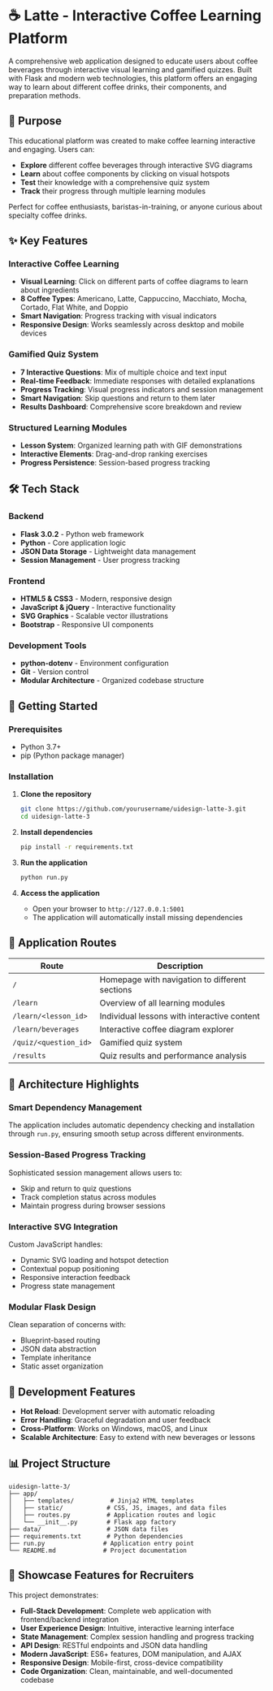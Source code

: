 # ☕ Latte - Interactive Coffee Learning Platform

A comprehensive web application designed to educate users about coffee beverages through interactive visual learning and gamified quizzes. Built with Flask and modern web technologies, this platform offers an engaging way to learn about different coffee drinks, their components, and preparation methods.

## 🎯 Purpose

This educational platform was created to make coffee learning interactive and engaging. Users can:
- **Explore** different coffee beverages through interactive SVG diagrams
- **Learn** about coffee components by clicking on visual hotspots
- **Test** their knowledge with a comprehensive quiz system
- **Track** their progress through multiple learning modules

Perfect for coffee enthusiasts, baristas-in-training, or anyone curious about specialty coffee drinks.

## ✨ Key Features

### Interactive Coffee Learning
- **Visual Learning**: Click on different parts of coffee diagrams to learn about ingredients
- **8 Coffee Types**: Americano, Latte, Cappuccino, Macchiato, Mocha, Cortado, Flat White, and Doppio
- **Smart Navigation**: Progress tracking with visual indicators
- **Responsive Design**: Works seamlessly across desktop and mobile devices

### Gamified Quiz System
- **7 Interactive Questions**: Mix of multiple choice and text input
- **Real-time Feedback**: Immediate responses with detailed explanations
- **Progress Tracking**: Visual progress indicators and session management
- **Smart Navigation**: Skip questions and return to them later
- **Results Dashboard**: Comprehensive score breakdown and review

### Structured Learning Modules
- **Lesson System**: Organized learning path with GIF demonstrations
- **Interactive Elements**: Drag-and-drop ranking exercises
- **Progress Persistence**: Session-based progress tracking

## 🛠️ Tech Stack

### Backend
- **Flask 3.0.2** - Python web framework
- **Python** - Core application logic
- **JSON Data Storage** - Lightweight data management
- **Session Management** - User progress tracking

### Frontend
- **HTML5 & CSS3** - Modern, responsive design
- **JavaScript & jQuery** - Interactive functionality
- **SVG Graphics** - Scalable vector illustrations
- **Bootstrap** - Responsive UI components

### Development Tools
- **python-dotenv** - Environment configuration
- **Git** - Version control
- **Modular Architecture** - Organized codebase structure

## 🚀 Getting Started

### Prerequisites
- Python 3.7+
- pip (Python package manager)

### Installation

1. **Clone the repository**
   ```bash
   git clone https://github.com/yourusername/uidesign-latte-3.git
   cd uidesign-latte-3
   ```

2. **Install dependencies**
   ```bash
   pip install -r requirements.txt
   ```

3. **Run the application**
   ```bash
   python run.py
   ```

4. **Access the application**
   - Open your browser to `http://127.0.0.1:5001`
   - The application will automatically install missing dependencies

## 📱 Application Routes

| Route | Description |
|-------|-------------|
| `/` | Homepage with navigation to different sections |
| `/learn` | Overview of all learning modules |
| `/learn/<lesson_id>` | Individual lessons with interactive content |
| `/learn/beverages` | Interactive coffee diagram explorer |
| `/quiz/<question_id>` | Gamified quiz system |
| `/results` | Quiz results and performance analysis |

## 🎨 Architecture Highlights

### Smart Dependency Management
The application includes automatic dependency checking and installation through `run.py`, ensuring smooth setup across different environments.

### Session-Based Progress Tracking
Sophisticated session management allows users to:
- Skip and return to quiz questions
- Track completion status across modules
- Maintain progress during browser sessions

### Interactive SVG Integration
Custom JavaScript handles:
- Dynamic SVG loading and hotspot detection
- Contextual popup positioning
- Responsive interaction feedback
- Progress state management

### Modular Flask Design
Clean separation of concerns with:
- Blueprint-based routing
- JSON data abstraction
- Template inheritance
- Static asset organization

## 🔧 Development Features

- **Hot Reload**: Development server with automatic reloading
- **Error Handling**: Graceful degradation and user feedback
- **Cross-Platform**: Works on Windows, macOS, and Linux
- **Scalable Architecture**: Easy to extend with new beverages or lessons

## 📊 Project Structure

```
uidesign-latte-3/
├── app/
│   ├── templates/          # Jinja2 HTML templates
│   ├── static/            # CSS, JS, images, and data files
│   ├── routes.py          # Application routes and logic
│   └── __init__.py        # Flask app factory
├── data/                  # JSON data files
├── requirements.txt       # Python dependencies
├── run.py                # Application entry point
└── README.md             # Project documentation
```

## 🌟 Showcase Features for Recruiters

This project demonstrates:
- **Full-Stack Development**: Complete web application with frontend/backend integration
- **User Experience Design**: Intuitive, interactive learning interface
- **State Management**: Complex session handling and progress tracking
- **API Design**: RESTful endpoints and JSON data handling
- **Modern JavaScript**: ES6+ features, DOM manipulation, and AJAX
- **Responsive Design**: Mobile-first, cross-device compatibility
- **Code Organization**: Clean, maintainable, and well-documented codebase
